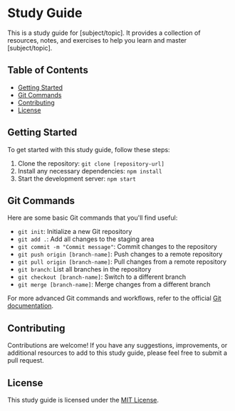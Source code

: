 # Study Guide

This is a study guide for [subject/topic]. It provides a collection of resources, notes, and exercises to help you learn and master [subject/topic].

## Table of Contents

- [Getting Started](#getting-started)
- [Git Commands](#git-commands)
- [Contributing](#contributing)
- [License](#license)

## Getting Started

To get started with this study guide, follow these steps:

1. Clone the repository: `git clone [repository-url]`
2. Install any necessary dependencies: `npm install`
3. Start the development server: `npm start`

## Git Commands

Here are some basic Git commands that you'll find useful:

- `git init`: Initialize a new Git repository
- `git add .`: Add all changes to the staging area
- `git commit -m "Commit message"`: Commit changes to the repository
- `git push origin [branch-name]`: Push changes to a remote repository
- `git pull origin [branch-name]`: Pull changes from a remote repository
- `git branch`: List all branches in the repository
- `git checkout [branch-name]`: Switch to a different branch
- `git merge [branch-name]`: Merge changes from a different branch

For more advanced Git commands and workflows, refer to the official [Git documentation](https://git-scm.com/doc).

## Contributing

Contributions are welcome! If you have any suggestions, improvements, or additional resources to add to this study guide, please feel free to submit a pull request.

## License

This study guide is licensed under the [MIT License](LICENSE).

